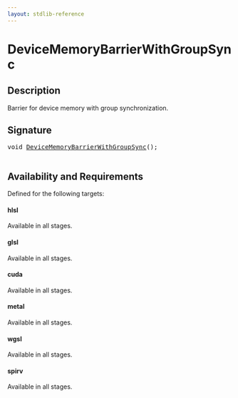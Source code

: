 ```yaml
---
layout: stdlib-reference
---
```


# DeviceMemoryBarrierWithGroupSync

## Description

Barrier for device memory with group synchronization.




## Signature 

<pre>
<span class="code_keyword">void</span> <a href="devicememorybarrierwithgroupsync-06cjns">DeviceMemoryBarrierWithGroupSync</a>();

</pre>

## Availability and Requirements

Defined for the following targets:

#### hlsl
Available in all stages.

#### glsl
Available in all stages.

#### cuda
Available in all stages.

#### metal
Available in all stages.

#### wgsl
Available in all stages.

#### spirv
Available in all stages.



